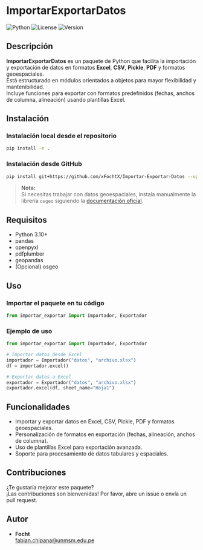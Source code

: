 # ImportarExportarDatos

![Python](https://img.shields.io/badge/Python-3.10%2B-blue)
![License](https://img.shields.io/badge/License-MIT-green)
![Version](https://img.shields.io/badge/Version-1.5.0-orange)

## Descripción

**ImportarExportarDatos** es un paquete de Python que facilita la importación y exportación de datos en formatos **Excel**, **CSV**, **Pickle**, **PDF** y formatos geoespaciales.  
Está estructurado en módulos orientados a objetos para mayor flexibilidad y mantenibilidad.  
Incluye funciones para exportar con formatos predefinidos (fechas, anchos de columna, alineación) usando plantillas Excel.

## Instalación

### Instalación local desde el repositorio

```bash
pip install -e .
```

### Instalación desde GitHub

```bash
pip install git+https://github.com/xFochtX/Importar-Exportar-Datos --upgrade
```

> **Nota:**  
> Si necesitas trabajar con datos geoespaciales, instala manualmente la librería `osgeo` siguiendo la [documentación oficial](https://pypi.org/project/GDAL/).

## Requisitos

- Python 3.10+
- pandas
- openpyxl
- pdfplumber
- geopandas
- (Opcional) osgeo

## Uso

### Importar el paquete en tu código

```python
from importar_exportar import Importador, Exportador
```

### Ejemplo de uso

```python
from importar_exportar import Importador, Exportador

# Importar datos desde Excel
importador = Importador("datos", "archivo.xlsx")
df = importador.excel()

# Exportar datos a Excel
exportador = Exportador("datos", "archivo.xlsx")
exportador.excel(df, sheet_name="Hoja1")
```

## Funcionalidades

- Importar y exportar datos en Excel, CSV, Pickle, PDF y formatos geoespaciales.
- Personalización de formatos en exportación (fechas, alineación, anchos de columna).
- Uso de plantillas Excel para exportación avanzada.
- Soporte para procesamiento de datos tabulares y espaciales.

## Contribuciones

¿Te gustaría mejorar este paquete?  
¡Las contribuciones son bienvenidas! Por favor, abre un issue o envía un pull request.

## Autor

- **Focht**  
  [fabian.chipana@unmsm.edu.pe](mailto:fabian.chipana@unmsm.edu.pe)
